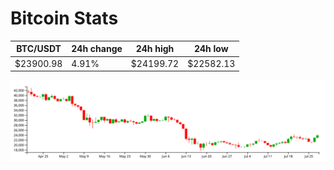 # Bitcoin Stats

BTC/USDT|24h change|24h high|24h low|
|---|---|---|---|
|$23900.98|4.91%|$24199.72|$22582.13|

<img src="./chart.svg">
